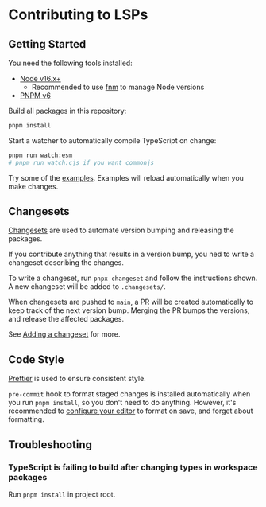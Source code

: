 # Contributing to LSPs

## Getting Started

You need the following tools installed:

- [Node v16.x+](https://nodejs.org/en/)
  - Recommended to use [fnm](https://github.com/Schniz/fnm) to manage Node versions
- [PNPM v6](https://pnpm.io/)

Build all packages in this repository:

```bash
pnpm install
```

Start a watcher to automatically compile TypeScript on change:

```bash
pnpm run watch:esm
# pnpm run watch:cjs if you want commonjs
```

Try some of the [examples](./examples/).
Examples will reload automatically when you make changes.

## Changesets

[Changesets](https://github.com/atlassian/changesets) are used to automate version bumping and releasing the packages.

If you contribute anything that results in a version bump, you ned to write a changeset describing the changes.

To write a changeset, run `pnpx changeset` and follow the instructions shown. A new changeset will be added to `.changesets/`.

When changesets are pushed to `main`, a PR will be created automatically to keep track of the next version bump. Merging the PR bumps the versions, and release the affected packages.

See [Adding a changeset](https://github.com/atlassian/changesets/blob/main/docs/adding-a-changeset.md) for more.

## Code Style

[Prettier](https://prettier.io/) is used to ensure consistent style.

`pre-commit` hook to format staged changes is installed automatically when you run `pnpm install`, so you don't need to do anything. However, it's recommended to [configure your editor](https://prettier.io/docs/en/editors.html) to format on save, and forget about formatting.

## Troubleshooting

### TypeScript is failing to build after changing types in workspace packages

Run `pnpm install` in project root.
